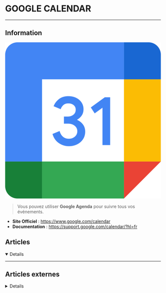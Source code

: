 # GOOGLE CALENDAR
---

## <i class="fa-solid fa-hashtag"></i> Information

![Logo](../../_media/apps/google_calendar/google_calendar.png ':size=250 :no-zoom')


> <i class="fa-solid fa-quote-left"></i> Vous pouvez utiliser **Google Agenda** pour suivre tous vos événements. <i class="fa-solid fa-quote-left fa-rotate-180"></i>


- <i class="fa-solid fa-globe"></i> **Site Officiel** : https://www.google.com/calendar
- <i class="fa-solid fa-book"></i> **Documentation** : https://support.google.com/calendar/?hl=fr




## <i class="fa-regular fa-newspaper"></i> Articles

<details open>

</details>

---

## <i class="fa-solid fa-glasses"></i> Articles externes

<details>

- [7 Ways to View Google Calendar on Your Windows Desktop](https://www.makeuseof.com/tag/google-calendar-windows-desktop/)
- [8 Must-Know Google Calendar Tips to Boost Your Productivity](https://www.makeuseof.com/google-calendar-tips-to-boost-productivity/)
- [9 Little-Known Google Calendar Tips That Can Help You Dominate Your Daily Productivity](https://betterhumans.pub/9-little-known-google-calendar-tips-that-can-help-you-dominate-your-daily-productivity-bc4d48c675a3)
- [Comment importer votre calendrier Outlook dans Google Calendar](https://syskb.com/comment-importer-votre-calendrier-outlook-dans-google-calendar/)
- [Google Calendar on the Web Gets Offline Support](https://www.makeuseof.com/google-calendar-web-offline/)
- [Google Calendar: Every Keyboard Shortcut You Need](https://www.makeuseof.com/google-calendar-keyboard-shortcuts/)
- [How to Block Time on Google Calendar for a Productive Workday](https://www.makeuseof.com/tag/block-time-google-calendar/)
- [How to Block Time on Google Calendar for a Productive Workday](https://www.makeuseof.com/tag/block-time-google-calendar/)
- [How to Create and Edit Goals in Google Calendar](https://www.makeuseof.com/google-calendar-goals-create-edit/)
- [How to create and manage an event in Google Calendar on Windows 10](https://www.thewindowsclub.com/create-and-manage-an-event-in-google-calendar)
- [How to Export Your Google Calendar as an ICS File](https://www.makeuseof.com/export-google-calendar-as-ics-file/)
- [How to Set Working Hours in Google Calendar](https://www.makeuseof.com/working-hours-in-google-calendar/)
- [How to Sync Todoist With Google Calendar](https://www.makeuseof.com/sync-todoist-with-google-calendar/)
- [How to turn off or change Notifications for Google Calendar](https://www.thewindowsclub.com/change-notifications-for-google-calendar)
- [How to Use Google Calendar for School: Organize Your Class Schedule](https://www.makeuseof.com/tag/organized-semester-google-calendar/)

</details>
